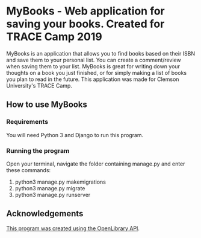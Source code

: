<h1>MyBooks - Web application for saving your books. Created for TRACE Camp 2019</h1>
<p>MyBooks is an application that allows you to find books based on their ISBN and save them to your personal list.
You can create a comment/review when saving them to your list. MyBooks is great for writing down your thoughts on a book you just finished, or 
for simply making a list of books you plan to read in the future. This application was made for Clemson University's TRACE Camp.</p>

<h2>How to use MyBooks</h2>

<h3>Requirements</h3>

<p>You will need Python 3 and Django to run this program.</p>

<h3>Running the program</h3>

<p>Open your terminal, navigate the folder containing manage.py and enter these commands:</p>

<ol>
    <li>python3 manage.py makemigrations</li>
    <li>python3 manage.py migrate</li>
    <li>python3 manage.py runserver</li>
</ol>

<h2>Acknowledgements</h2>

<a href="https://openlibrary.org/developers/api">This program was created using the OpenLibrary API</a>.</p>
